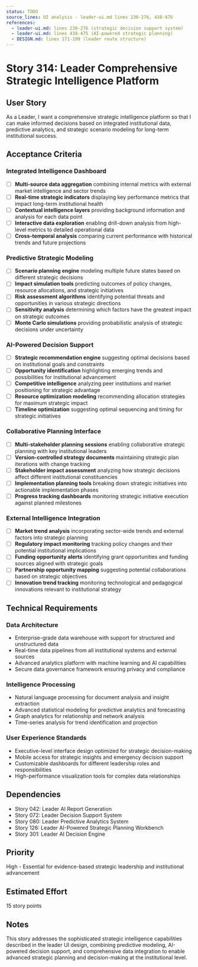 ```yaml
---
status: TODO
source_lines: UI analysis - leader-ui.md lines 230-276, 438-475
references:
  - leader-ui.md: lines 230-276 (strategic decision support system)
  - leader-ui.md: lines 438-475 (AI-powered strategic planning)
  - DESIGN.md: lines 171-199 (leader route structure)
---
```


# Story 314: Leader Comprehensive Strategic Intelligence Platform

## User Story
As a Leader, I want a comprehensive strategic intelligence platform so that I can make informed decisions based on integrated institutional data, predictive analytics, and strategic scenario modeling for long-term institutional success.

## Acceptance Criteria

### Integrated Intelligence Dashboard
- [ ] **Multi-source data aggregation** combining internal metrics with external market intelligence and sector trends
- [ ] **Real-time strategic indicators** displaying key performance metrics that impact long-term institutional health
- [ ] **Contextual intelligence layers** providing background information and analysis for each data point
- [ ] **Interactive data exploration** enabling drill-down analysis from high-level metrics to detailed operational data
- [ ] **Cross-temporal analysis** comparing current performance with historical trends and future projections

### Predictive Strategic Modeling
- [ ] **Scenario planning engine** modeling multiple future states based on different strategic decisions
- [ ] **Impact simulation tools** predicting outcomes of policy changes, resource allocations, and strategic initiatives
- [ ] **Risk assessment algorithms** identifying potential threats and opportunities in various strategic directions
- [ ] **Sensitivity analysis** determining which factors have the greatest impact on strategic outcomes
- [ ] **Monte Carlo simulations** providing probabilistic analysis of strategic decisions under uncertainty

### AI-Powered Decision Support
- [ ] **Strategic recommendation engine** suggesting optimal decisions based on institutional goals and constraints
- [ ] **Opportunity identification** highlighting emerging trends and possibilities for institutional advancement
- [ ] **Competitive intelligence** analyzing peer institutions and market positioning for strategic advantage
- [ ] **Resource optimization modeling** recommending allocation strategies for maximum strategic impact
- [ ] **Timeline optimization** suggesting optimal sequencing and timing for strategic initiatives

### Collaborative Planning Interface
- [ ] **Multi-stakeholder planning sessions** enabling collaborative strategic planning with key institutional leaders
- [ ] **Version-controlled strategy documents** maintaining strategic plan iterations with change tracking
- [ ] **Stakeholder impact assessment** analyzing how strategic decisions affect different institutional constituencies
- [ ] **Implementation planning tools** breaking down strategic initiatives into actionable implementation phases
- [ ] **Progress tracking dashboards** monitoring strategic initiative execution against planned milestones

### External Intelligence Integration
- [ ] **Market trend analysis** incorporating sector-wide trends and external factors into strategic planning
- [ ] **Regulatory impact monitoring** tracking policy changes and their potential institutional implications
- [ ] **Funding opportunity alerts** identifying grant opportunities and funding sources aligned with strategic goals
- [ ] **Partnership opportunity mapping** suggesting potential collaborations based on strategic objectives
- [ ] **Innovation trend tracking** monitoring technological and pedagogical innovations relevant to institutional strategy

## Technical Requirements

### Data Architecture
- Enterprise-grade data warehouse with support for structured and unstructured data
- Real-time data pipelines from all institutional systems and external sources
- Advanced analytics platform with machine learning and AI capabilities
- Secure data governance framework ensuring privacy and compliance

### Intelligence Processing
- Natural language processing for document analysis and insight extraction
- Advanced statistical modeling for predictive analytics and forecasting
- Graph analytics for relationship and network analysis
- Time-series analysis for trend identification and projection

### User Experience Standards
- Executive-level interface design optimized for strategic decision-making
- Mobile access for strategic insights and emergency decision support
- Customizable dashboards for different leadership roles and responsibilities
- High-performance visualization tools for complex data relationships

## Dependencies
- Story 042: Leader AI Report Generation
- Story 072: Leader Decision Support System
- Story 080: Leader Predictive Analytics System
- Story 126: Leader AI-Powered Strategic Planning Workbench
- Story 301: Leader AI Decision Engine

## Priority
High - Essential for evidence-based strategic leadership and institutional advancement

## Estimated Effort
15 story points

## Notes
This story addresses the sophisticated strategic intelligence capabilities described in the leader UI design, combining predictive modeling, AI-powered decision support, and comprehensive data integration to enable advanced strategic planning and decision-making at the institutional level.